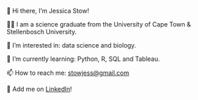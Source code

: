 👋 Hi there, I’m Jessica Stow!

👩‍🔬 I am a science graduate from the University of Cape Town & Stellenbosch University.

👀 I’m interested in: data science and biology. 

🌱 I’m currently learning: Python, R, SQL and Tableau. 

📫 How to reach me: stowjess@gmail.com

🤝 Add me on [LinkedIn](https://www.linkedin.com/in/jessicasarahstow/)!

<!---
jessicastow/jessicastow is a ✨ special ✨ repository because its `README.md` (this file) appears on your GitHub profile.
You can click the Preview link to take a look at your changes.
--->

